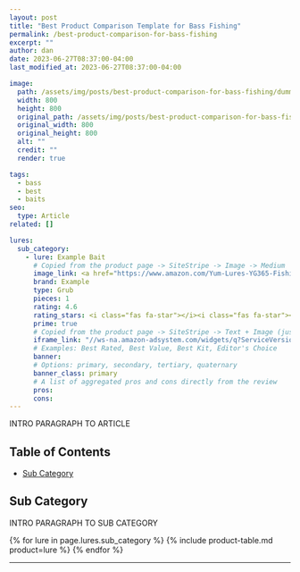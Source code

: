 ```yaml
---
layout: post
title: "Best Product Comparison Template for Bass Fishing"
permalink: /best-product-comparison-for-bass-fishing
excerpt: ""
author: dan
date: 2023-06-27T08:37:00-04:00
last_modified_at: 2023-06-27T08:37:00-04:00

image:
  path: /assets/img/posts/best-product-comparison-for-bass-fishing/dummy_800x800_000000_cccccc_replace-with-a-hero-image.png
  width: 800
  height: 800
  original_path: /assets/img/posts/best-product-comparison-for-bass-fishing/dummy_800x800_000000_cccccc_replace-with-a-hero-image.png
  original_width: 800
  original_height: 800
  alt: ""
  credit: ""
  render: true

tags:
  - bass
  - best
  - baits
seo:
  type: Article
related: []

lures:
  sub_category:
    - lure: Example Bait
      # Copied from the product page -> SiteStripe -> Image -> Medium
      image_link: <a href="https://www.amazon.com/Yum-Lures-YG365-Fishing-Silver/dp/B01MZZWF4P?crid=1S3RH6NCW90K9&keywords=fishing+lure&qid=1687913526&refinements=p_36%3A-300&rnid=386589011&sprefix=fishign+lure%2Caps%2C142&sr=8-3&linkCode=li2&tag=afishingaddict-20&linkId=68bcecbdedcf25e3144aa9dddaaa2b55&language=en_US&ref_=as_li_ss_il" target="_blank"><img border="0" src="//ws-na.amazon-adsystem.com/widgets/q?_encoding=UTF8&ASIN=B01MZZWF4P&Format=_SL160_&ID=AsinImage&MarketPlace=US&ServiceVersion=20070822&WS=1&tag=afishingaddict-20&language=en_US" ></a><img src="https://ir-na.amazon-adsystem.com/e/ir?t=afishingaddict-20&language=en_US&l=li2&o=1&a=B01MZZWF4P" width="1" height="1" border="0" alt="" style="border:none !important; margin:0px !important;" />
      brand: Example
      type: Grub
      pieces: 1
      rating: 4.6
      rating_stars: <i class="fas fa-star"></i><i class="fas fa-star"></i><i class="fas fa-star"></i><i class="fas fa-star"></i><i class="fas fa-star-half"></i>
      prime: true
      # Copied from the product page -> SiteStripe -> Text + Image (just the url of the iframe)
      iframe_link: "//ws-na.amazon-adsystem.com/widgets/q?ServiceVersion=20070822&OneJS=1&Operation=GetAdHtml&MarketPlace=US&source=ss&ref=as_ss_li_til&ad_type=product_link&tracking_id=afishingaddict-20&language=en_US&marketplace=amazon&region=US&placement=B01MZZWF4P&asins=B01MZZWF4P&linkId=a31fe3840950c01e31085c07396cc603&show_border=true&link_opens_in_new_window=true"
      # Examples: Best Rated, Best Value, Best Kit, Editor's Choice
      banner:
      # Options: primary, secondary, tertiary, quaternary
      banner_class: primary
      # A list of aggregated pros and cons directly from the review
      pros:
      cons:
---
```


INTRO PARAGRAPH TO ARTICLE

<h2>Table of Contents</h2>

- [Sub Category](#sub-category)

## Sub Category

INTRO PARAGRAPH TO SUB CATEGORY

{% for lure in page.lures.sub_category %}
  {% include product-table.md product=lure %}
{% endfor %}
<hr/>